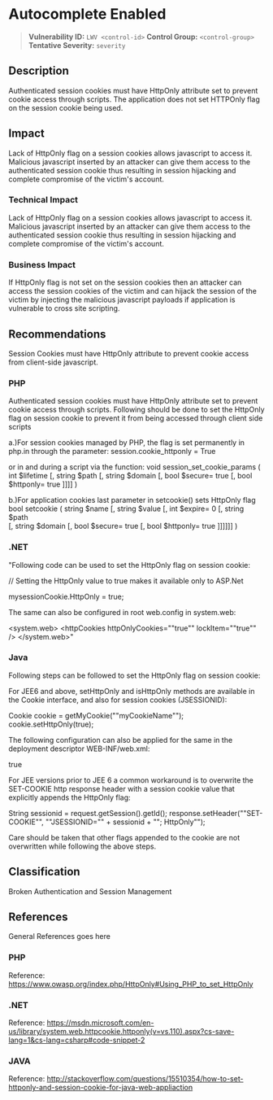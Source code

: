 	
# Autocomplete Enabled
> **Vulnerability ID:** `LWV <control-id>`
> **Control Group:** `<control-group>`
> **Tentative Severity:** `severity`


## Description
Authenticated session cookies must have HttpOnly attribute set to prevent cookie access through scripts. The application does not set HTTPOnly flag on the session cookie being used.

## Impact
Lack of HttpOnly flag on a session cookies allows javascript to access it. Malicious javascript inserted by an attacker can give them access to the authenticated session cookie thus resulting in session hijacking and complete compromise of the victim's account.

### Technical Impact
Lack of HttpOnly flag on a session cookies allows javascript to access it. Malicious javascript inserted by an attacker can give them access to the authenticated session cookie thus resulting in session hijacking and complete compromise of the victim's account.

### Business Impact
If HttpOnly flag is not set on the session cookies then an attacker can access the session cookies of the victim and can hijack the session of the victim by injecting the malicious javascript payloads if application is vulnerable to cross site scripting.

## Recommendations
Session Cookies must have HttpOnly attribute to prevent cookie access from client-side javascript.

### PHP
Authenticated session cookies must have HttpOnly attribute set to prevent cookie access through scripts.
Following should be done to set the HttpOnly flag on session cookie to prevent it from being accessed through client side scripts

a.)For session cookies managed by PHP, the flag is set permanently in php.in through the parameter:
session.cookie_httponly = True

or in and during a script via the function:
void session_set_cookie_params ( int $lifetime [, string $path [, string $domain [, bool $secure= true [, bool $httponly= true ]]]] )

b.)For application cookies last parameter in setcookie() sets HttpOnly flag
bool setcookie  ( string $name  [, string $value  [, int $expire= 0  [, string $path  
                 [, string $domain  [, bool $secure= true  [, bool $httponly= true  ]]]]]] )

### .NET
"Following code can be used to set the HttpOnly flag on session cookie:

// Setting the HttpOnly value to true makes it available only to ASP.Net

mysessionCookie.HttpOnly = true;

The same can also be configured in root web.config in system.web:

<system.web>
  <httpCookies httpOnlyCookies=""true"" lockItem=""true"" />
</system.web>"

### Java
Following steps can be followed to set the HttpOnly flag on session cookie:

For JEE6 and above, setHttpOnly and isHttpOnly methods are available in the Cookie interface, and also for session cookies (JSESSIONID):
 
 Cookie cookie = getMyCookie(""myCookieName"");
 cookie.setHttpOnly(true);
 
The following configuration can also be applied for the same in the deployment descriptor WEB-INF/web.xml:
 
 <session-config>
  <cookie-config>
  <http-only>true</http-only>
  </cookie-config>
 </session-config>
 
For JEE versions prior to JEE 6 a common workaround is to overwrite the SET-COOKIE http response header with a session cookie value that explicitly appends the HttpOnly flag:
 
 String sessionid = request.getSession().getId();
 response.setHeader(""SET-COOKIE"", ""JSESSIONID="" + sessionid + ""; HttpOnly"");

Care should be taken that other flags appended to the cookie are not overwritten while following the above steps.



## Classification
Broken Authentication and Session Management

## References
General References goes here

### PHP
Reference: https://www.owasp.org/index.php/HttpOnly#Using_PHP_to_set_HttpOnly

### .NET
Reference: https://msdn.microsoft.com/en-us/library/system.web.httpcookie.httponly(v=vs.110).aspx?cs-save-lang=1&cs-lang=csharp#code-snippet-2

### JAVA
Reference: http://stackoverflow.com/questions/15510354/how-to-set-httponly-and-session-cookie-for-java-web-appliaction

